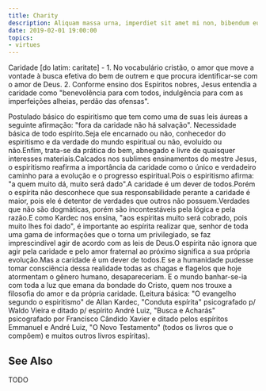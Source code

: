```yaml
---
title: Charity
description: Aliquam massa urna, imperdiet sit amet mi non, bibendum euismod est.
date: 2019-02-01 19:00:00
topics: 
- virtues
---
```


Caridade [do latim: caritate] - 1. No vocabulário cristão, o amor que move a vontade à busca efetiva do bem de outrem e que procura identificar-se com o amor de Deus. 2. Conforme ensino dos Espíritos nobres, Jesus entendia a caridade como "benevolência para com todos, indulgência para com as imperfeições alheias, perdão das ofensas".

Postulado básico do espiritismo que tem como uma de suas leis áureas a seguinte afirmação: "fora da caridade não há salvação". Necessidade básica de todo espírito.Seja ele encarnado ou não, conhecedor do espiritismo e da verdade do mundo espiritual ou não, evoluído ou não.Enfim, trata-se da prática do bem, abnegado e livre de quaisquer interesses materiais.Calcados nos sublimes ensinamentos do mestre Jesus, o espiritismo reafirma a importância da caridade como o único e verdadeiro caminho para a evolução e o progresso espiritual.Pois o espiritismo afirma: "a quem muito dá, muito será dado".A caridade é um dever de todos.Porém o espírita não desconhece que sua responsabilidade perante a caridade é maior, pois ele é detentor de verdades que outros não possuem.Verdades que não são dogmáticas, porém são incontestáveis pela lógica e pela razão.E como Kardec nos ensina, "aos espíritas muito será cobrado, pois muito lhes foi dado", é importante ao espírita realizar que, senhor de toda uma gama de informações que o torna um privilegiado, se faz imprescindível agir de acordo com as leis de Deus.O espírita não ignora que agir pela caridade e pelo amor fraternal ao próximo significa a sua própria evolução.Mas a caridade é um dever de todos.E se a humanidade pudesse tomar consciência dessa realidade todas as chagas e flagelos que hoje atormentam o gênero humano, desapareceriam. E o mundo banhar-se-ia com toda a luz que emana da bondade do Cristo, quem nos trouxe a filosofia do amor e da própria caridade. (Leitura básica: "O evangelho segundo o espiritismo" de Allan Kardec, "Conduta espírita" psicografado p/ Waldo Vieira e ditado p/ espírito André Luiz, "Busca e Acharás" psicografado por Francisco Cândido Xavier e ditado pelos espíritos Emmanuel e André Luiz, "O Novo Testamento" (todos os livros que o compõem) e muitos outros livros espíritas).

## See Also
TODO



